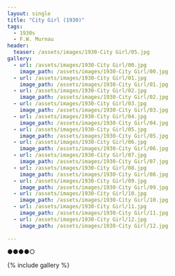 ```yaml
---
layout: single
title: "City Girl (1930)"
tags:
  - 1930s 
  - F.W. Murnau
header:
  teaser: /assets/images/1930-City Girl/05.jpg
gallery:
  - url: /assets/images/1930-City Girl/00.jpg
    image_path: /assets/images/1930-City Girl/00.jpg  
  - url: /assets/images/1930-City Girl/01.jpg
    image_path: /assets/images/1930-City Girl/01.jpg
  - url: /assets/images/1930-City Girl/02.jpg
    image_path: /assets/images/1930-City Girl/02.jpg
  - url: /assets/images/1930-City Girl/03.jpg
    image_path: /assets/images/1930-City Girl/03.jpg
  - url: /assets/images/1930-City Girl/04.jpg
    image_path: /assets/images/1930-City Girl/04.jpg
  - url: /assets/images/1930-City Girl/05.jpg
    image_path: /assets/images/1930-City Girl/05.jpg
  - url: /assets/images/1930-City Girl/06.jpg
    image_path: /assets/images/1930-City Girl/06.jpg
  - url: /assets/images/1930-City Girl/07.jpg
    image_path: /assets/images/1930-City Girl/07.jpg
  - url: /assets/images/1930-City Girl/08.jpg
    image_path: /assets/images/1930-City Girl/08.jpg
  - url: /assets/images/1930-City Girl/09.jpg
    image_path: /assets/images/1930-City Girl/09.jpg
  - url: /assets/images/1930-City Girl/10.jpg
    image_path: /assets/images/1930-City Girl/10.jpg
  - url: /assets/images/1930-City Girl/11.jpg
    image_path: /assets/images/1930-City Girl/11.jpg
  - url: /assets/images/1930-City Girl/12.jpg
    image_path: /assets/images/1930-City Girl/12.jpg
 
---
```

●●●●○

{% include gallery %}
